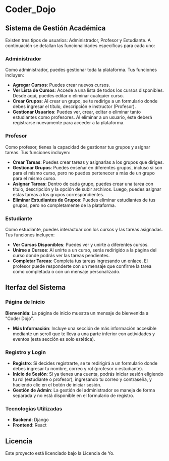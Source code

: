 # Coder_Dojo

## Sistema de Gestión Académica
Existen tres tipos de usuarios: Administrador, Profesor y Estudiante. A continuación se detallan las funcionalidades específicas para cada uno:

### Administrador
Como administrador, puedes gestionar toda la plataforma. Tus funciones incluyen:
- **Agregar Cursos**: Puedes crear nuevos cursos.
- **Ver Lista de Cursos**: Accede a una lista de todos los cursos disponibles. Desde aquí, puedes editar o eliminar cualquier curso.
- **Crear Grupos**: Al crear un grupo, se te redirige a un formulario donde debes ingresar el título, descripción e instructor (Profesor).
- **Gestionar Usuarios**: Puedes ver, crear, editar o eliminar tanto estudiantes como profesores. Al eliminar a un usuario, éste deberá registrarse nuevamente para acceder a la plataforma.

### Profesor
Como profesor, tienes la capacidad de gestionar tus grupos y asignar tareas. Tus funciones incluyen:

- **Crear Tareas**: Puedes crear tareas y asignarlas a los grupos que diriges.
- **Gestionar Grupos**: Puedes enseñar en diferentes grupos, incluso si son para el mismo curso, pero no puedes pertenecer a más de un grupo para el mismo curso.
- **Asignar Tareas**: Dentro de cada grupo, puedes crear una tarea con título, descripción y la opción de subir archivos. Luego, puedes asignar estas tareas a los grupos correspondientes.
- **Eliminar Estudiantes de Grupos**: Puedes eliminar estudiantes de tus grupos, pero no completamente de la plataforma.

### Estudiante
Como estudiante, puedes interactuar con los cursos y las tareas asignadas. Tus funciones incluyen:

- **Ver Cursos Disponibles**: Puedes ver y unirte a diferentes cursos.
- **Unirse a Cursos**: Al unirte a un curso, serás redirigido a la página del curso donde podrás ver las tareas pendientes.
- **Completar Tareas**: Completa tus tareas ingresando un enlace. El profesor puede responderte con un mensaje que confirme la tarea como completada o con un mensaje personalizado.

## Iterfaz del Sistema

### Página de Inicio
 **Bienvenida**: La página de inicio muestra un mensaje de bienvenida a "Coder Dojo".
- **Más Información**: Incluye una sección de más información accesible mediante un scroll que te lleva a una parte inferior con actividades y eventos (esta sección es solo estética).

### Registro y Login
- **Registro**: Si decides registrarte, se te redirigirá a un formulario donde debes ingresar tu nombre, correo y rol (profesor o estudiante).
- **Inicio de Sesión**: Si ya tienes una cuenta, podrás iniciar sesión eligiendo tu rol (estudiante o profesor), ingresando tu correo y contraseña, y haciendo clic en el botón de iniciar sesión.
- **Gestión de Admin**: La gestión del administrador se maneja de forma separada y no está disponible en el formulario de registro.

### Tecnologías Utilizadas

- **Backend**: Django
- **Frontend**: React
## Licencia

Este proyecto está licenciado bajo la Licencia de Yo.
